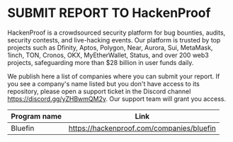 # SUBMIT REPORT TO HackenProof

HackenProof is a crowdsourced security platform for bug bounties, audits, security contests, and live-hacking events. Our platform is trusted by top projects such as Dfinity, Aptos, Polygon, Near, Aurora, Sui, MetaMask, 1inch, TON, Cronos, OKX, MyEtherWallet, Status, and over 200 web3 projects, safeguarding more than $28 billion in user funds daily.

We publish here a list of companies where you can submit your report.
If you see a company's name listed but you don't have access to its repository, please open a support ticket in the Discord channel https://discord.gg/yZHBwmQM2y. Our support team will grant you access.

| Program name  | Link                                            |
| ------------- | ------------------------------------------------|
|	Bluefin	|	https://hackenproof.com/companies/bluefin	|


